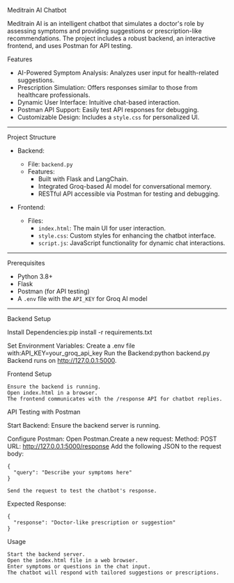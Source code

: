  Meditrain AI Chatbot

Meditrain AI is an intelligent chatbot that simulates a doctor's role by assessing symptoms and providing suggestions or prescription-like recommendations. The project includes a robust backend, an interactive frontend, and uses Postman for API testing.


 Features

- AI-Powered Symptom Analysis: Analyzes user input for health-related suggestions.
- Prescription Simulation: Offers responses similar to those from healthcare professionals.
- Dynamic User Interface: Intuitive chat-based interaction.
- Postman API Support: Easily test API responses for debugging.
- Customizable Design: Includes a `style.css` for personalized UI.

---

 Project Structure

- Backend:
  - File: `backend.py`
  - Features:
    - Built with Flask and LangChain.
    - Integrated Groq-based AI model for conversational memory.
    - RESTful API accessible via Postman for testing and debugging.

- Frontend:
  - Files: 
    - `index.html`: The main UI for user interaction.
    - `style.css`: Custom styles for enhancing the chatbot interface.
    - `script.js`: JavaScript functionality for dynamic chat interactions.

---

 Prerequisites

- Python 3.8+
- Flask
- Postman (for API testing)
- A `.env` file with the `API_KEY` for Groq AI model

---

Backend Setup

  Install Dependencies:pip install -r requirements.txt

Set Environment Variables: Create a .env file with:API_KEY=your_groq_api_key
Run the Backend:python backend.py
Backend runs on http://127.0.0.1:5000.

Frontend Setup

    Ensure the backend is running.
    Open index.html in a browser.
    The frontend communicates with the /response API for chatbot replies.

API Testing with Postman

  Start Backend: Ensure the backend server is running.

  Configure Postman:
        Open Postman.Create a new request:
        Method: POST
            URL: http://127.0.0.1:5000/response
        Add the following JSON to the request body:

    {
      "query": "Describe your symptoms here"
    }

    Send the request to test the chatbot's response.

Expected Response:

    {
      "response": "Doctor-like prescription or suggestion"
    }

Usage

    Start the backend server.
    Open the index.html file in a web browser.
    Enter symptoms or questions in the chat input.
    The chatbot will respond with tailored suggestions or prescriptions.
